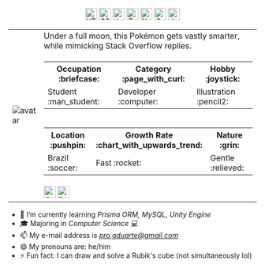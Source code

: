 <div align="center">
  <img height=24 src="https://img.shields.io/badge/-HTML5-ff5722" alt="HTML5" />
  <img height=24 src="https://img.shields.io/badge/-CSS3-214ce5" alt="CSS3" />
  <img height=24 src="https://img.shields.io/badge/-Javascript-yellow" alt="Javascript" />
  <img height=24 src="https://img.shields.io/badge/-Typescript-2d79c7" alt="Typescript" />
  <img height=24 src="https://img.shields.io/badge/-Node.js-4c9842" alt="Node.js" />
  <img height=24 src="https://img.shields.io/badge/-C--Sharp-803789" alt="C-Sharp" />
  <img height=24 src="https://img.shields.io/badge/-Java-eb2d2f" alt="Java" />
</div>

<table>
  <tr>
    <td rowspan="5"><img src="https://avatars.githubusercontent.com/u/15215540?v=4" alt="avatar" /></td>
    <td>Under a full moon, this Pokémon gets vastly smarter, while mimicking Stack Overflow replies.</td>
  </tr>
  <tr>
    <td>
      <table>
        <tr>
          <th width="200">Occupation :briefcase:</th>
          <th width="200">Category :page_with_curl:</th>
          <th width="200"">Hobby :joystick:</th>
                </tr>
                <tr>
                    <td>Student :man_student:</td>
                    <td>Developer :computer:</td>
                    <td>Illustration :pencil2:</td>
                </tr>
            </table>
        </td>
    </tr>
    <tr>
        <td>
            <table>
                <tr>
                    <th width=" 200">Location :pushpin:</th>
          <th width="200">Growth Rate :chart_with_upwards_trend:</th>
          <th width="200">Nature :grin:</th>
        </tr>
        <tr>
          <td>Brazil :soccer:</td>
          <td>Fast :rocket:</td>
          <td>Gentle :relieved:</td>
        </tr>
      </table>
    </td>
  </tr>
  <tr>
    <td>
      <img height=24 src="https://img.shields.io/badge/-Ghost-blueviolet" alt="Ghost" />
      <img height=24 src="https://img.shields.io/badge/-Poison-purple" alt="Poison" />
    </td>
  </tr>
</table>

- 🌱 I’m currently learning *Prisma ORM, MySQL, Unity Engine*
- 🎓 Majoring in *Computer Science 💻*
- 📫 My e-mail address is *pro.gduarte@gmail.com*
- 😄 My pronouns are: he/him
- ⚡ Fun fact: I can draw and solve a Rubik's cube (not simultaneously lol)

<!--
**Geezgus/Geezgus** is a ✨ _special_ ✨ repository because its `README.md` (this file) appears on your GitHub profile.

Here are some ideas to get you started:

- 🔭 I’m currently working on ...
- 🌱 I’m currently learning ...
- 👯 I’m looking to collaborate on ...
- 🤔 I’m looking for help with ...
- 💬 Ask me about ...
- 📫 How to reach me: ...
- 😄 Pronouns: ...
- ⚡ Fun fact: ...
-->
